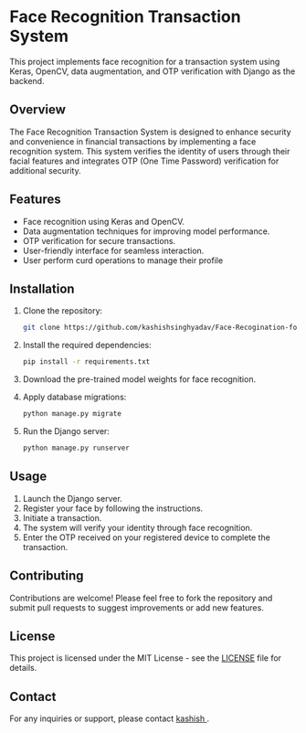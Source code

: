 # Face Recognition Transaction System

This project implements face recognition for a transaction system using Keras, OpenCV, data augmentation, and OTP verification with Django as the backend.

## Overview

The Face Recognition Transaction System is designed to enhance security and convenience in financial transactions by implementing a face recognition system. This system verifies the identity of users through their facial features and integrates OTP (One Time Password) verification for additional security.

## Features

- Face recognition using Keras and OpenCV.
- Data augmentation techniques for improving model performance.
- OTP verification for secure transactions.
- User-friendly interface for seamless interaction.
- User perform curd operations to manage their profile

## Installation

1. Clone the repository:

    ```bash
    git clone https://github.com/kashishsinghyadav/Face-Recogination-for-online-transaction-.git
    ```

2. Install the required dependencies:

    ```bash
    pip install -r requirements.txt
    ```

3. Download the pre-trained model weights for face recognition.

4. Apply database migrations:

    ```bash
    python manage.py migrate
    ```

5. Run the Django server:

    ```bash
    python manage.py runserver
    ```

## Usage

1. Launch the Django server.
2. Register your face by following the instructions.
3. Initiate a transaction.
4. The system will verify your identity through face recognition.
5. Enter the OTP received on your registered device to complete the transaction.

## Contributing

Contributions are welcome! Please feel free to fork the repository and submit pull requests to suggest improvements or add new features.

## License

This project is licensed under the MIT License - see the [LICENSE](LICENSE) file for details.

## Contact

For any inquiries or support, please contact [kashish ](mailto:kashishhsinghhh@gmail.com).

